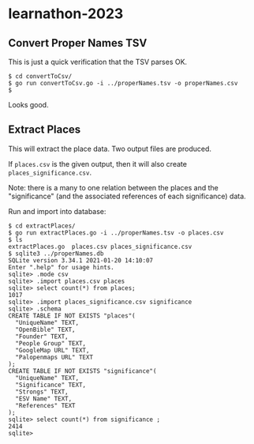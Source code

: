 # learnathon-2023

## Convert Proper Names TSV

This is just a quick verification that the TSV parses OK.

```
$ cd convertToCsv/
$ go run convertToCsv.go -i ../properNames.tsv -o properNames.csv
$ 
```

Looks good.

## Extract Places

This will extract the place data. Two output files are produced.

If `places.csv` is the given output, then it will also create 
`places_significance.csv`.

Note: there is a many to one relation between the places and the
"significance" (and the associated references of each significance)
data.

Run and import into database:
```
$ cd extractPlaces/
$ go run extractPlaces.go -i ../properNames.tsv -o places.csv
$ ls
extractPlaces.go  places.csv places_significance.csv
$ sqlite3 ../properNames.db
SQLite version 3.34.1 2021-01-20 14:10:07
Enter ".help" for usage hints.
sqlite> .mode csv
sqlite> .import places.csv places
sqlite> select count(*) from places;
1017
sqlite> .import places_significance.csv significance
sqlite> .schema
CREATE TABLE IF NOT EXISTS "places"(
  "UniqueName" TEXT,
  "OpenBible" TEXT,
  "Founder" TEXT,
  "People Group" TEXT,
  "GoogleMap URL" TEXT,
  "Palopenmaps URL" TEXT
);
CREATE TABLE IF NOT EXISTS "significance"(
  "UniqueName" TEXT,
  "Significance" TEXT,
  "Strongs" TEXT,
  "ESV Name" TEXT,
  "References" TEXT
);
sqlite> select count(*) from significance ;
2414
sqlite> 
```

